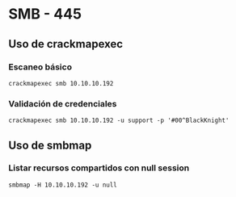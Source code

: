 # SMB - 445

## Uso de crackmapexec

### Escaneo básico
```null
crackmapexec smb 10.10.10.192
```

### Validación de credenciales
```null
crackmapexec smb 10.10.10.192 -u support -p '#00^BlackKnight'
```



## Uso de smbmap

### Listar recursos compartidos con null session
```null
smbmap -H 10.10.10.192 -u null
```
